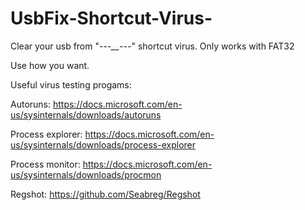 # UsbFix-Shortcut-Virus-
Clear your usb from "--_-__-_-_-_" shortcut virus.
Only works with FAT32

Use how you want.


Useful virus testing progams:

Autoruns: https://docs.microsoft.com/en-us/sysinternals/downloads/autoruns

Process explorer: https://docs.microsoft.com/en-us/sysinternals/downloads/process-explorer

Process monitor: https://docs.microsoft.com/en-us/sysinternals/downloads/procmon

Regshot: https://github.com/Seabreg/Regshot
